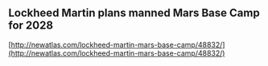 ## Lockheed Martin plans manned Mars Base Camp for 2028
  
  [http://newatlas.com/lockheed-martin-mars-base-camp/48832/](http://newatlas.com/lockheed-martin-mars-base-camp/48832/)